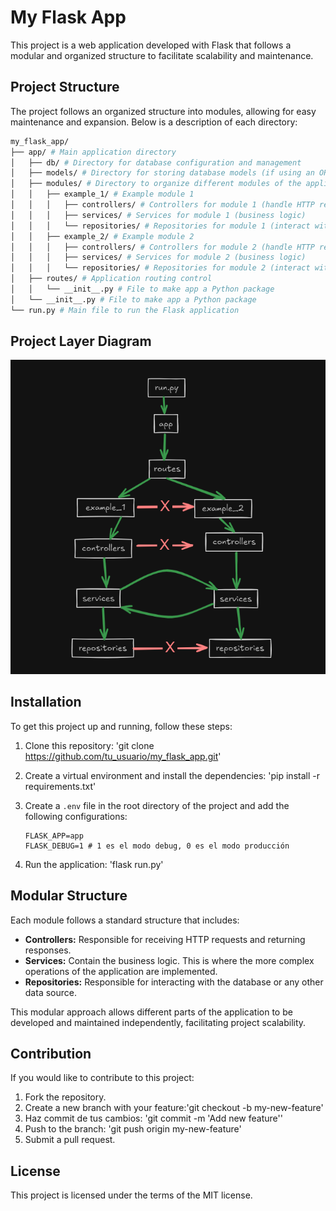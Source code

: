 # My Flask App

This project is a web application developed with Flask that follows a modular and organized structure to facilitate scalability and maintenance.

## Project Structure

The project follows an organized structure into modules, allowing for easy maintenance and expansion. Below is a description of each directory:

``` bash
my_flask_app/
├── app/ # Main application directory
│   ├── db/ # Directory for database configuration and management
│   ├── models/ # Directory for storing database models (if using an ORM)
│   ├── modules/ # Directory to organize different modules of the application
│   │   ├── example_1/ # Example module 1
│   │   │   ├── controllers/ # Controllers for module 1 (handle HTTP requests)
│   │   │   ├── services/ # Services for module 1 (business logic)
│   │   │   └── repositories/ # Repositories for module 1 (interact with external data)
│   │   ├── example_2/ # Example module 2
│   │   │   ├── controllers/ # Controllers for module 2 (handle HTTP requests)
│   │   │   ├── services/ # Services for module 2 (business logic)
│   │   │   └── repositories/ # Repositories for module 2 (interact with external data)
│   ├── routes/ # Application routing control
│   │   └── __init__.py # File to make app a Python package
│   └── __init__.py # File to make app a Python package
└── run.py # Main file to run the Flask application
```

## Project Layer Diagram
![alt text](docs/image.png)

## Installation

To get this project up and running, follow these steps:

1. Clone this repository:
   'git clone https://github.com/tu_usuario/my_flask_app.git'
   
2. Create a virtual environment and install the dependencies:
   'pip install -r requirements.txt'

3. Create a `.env` file in the root directory of the project and add the following configurations:

   ```env
   FLASK_APP=app
   FLASK_DEBUG=1 # 1 es el modo debug, 0 es el modo producción
   ```
   
4. Run the application:
   'flask run.py'

## Modular Structure

Each module follows a standard structure that includes:

- **Controllers:** Responsible for receiving HTTP requests and returning responses.
- **Services:** Contain the business logic. This is where the more complex operations of the application are implemented.
- **Repositories:** Responsible for interacting with the database or any other data source.

This modular approach allows different parts of the application to be developed and maintained independently, facilitating project scalability.

## Contribution

If you would like to contribute to this project:

1. Fork the repository.
2. Create a new branch with your feature:'git checkout -b my-new-feature'
3. Haz commit de tus cambios: 'git commit -m 'Add new feature''
4. Push to the branch: 'git push origin my-new-feature'
5. Submit a pull request.

## License

This project is licensed under the terms of the MIT license.